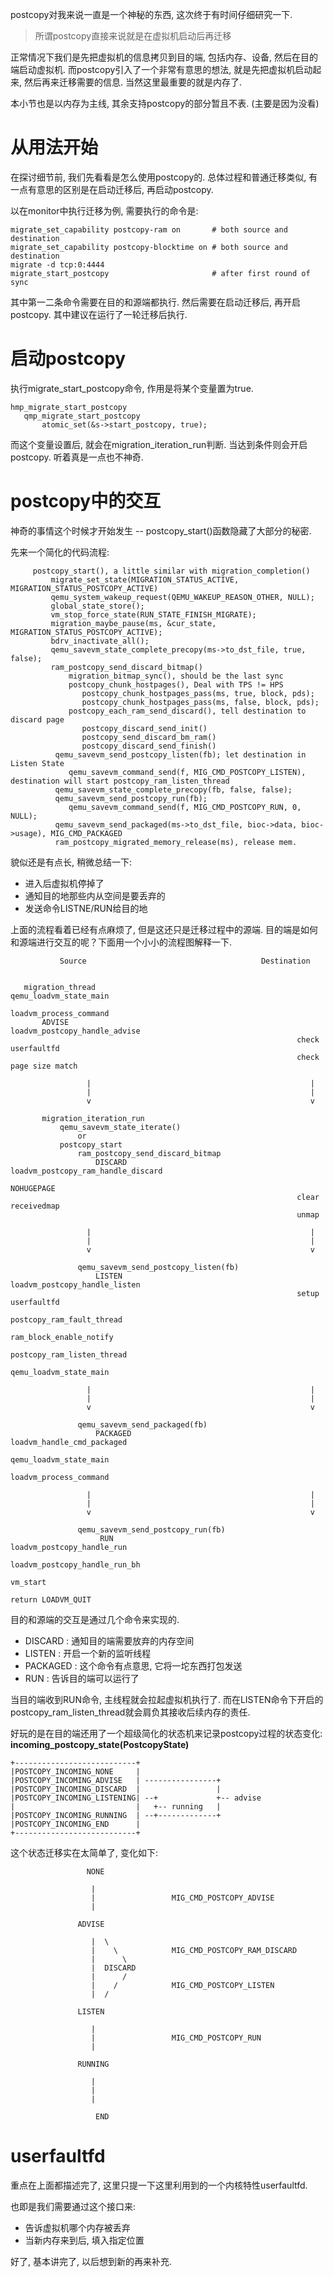 postcopy对我来说一直是一个神秘的东西, 这次终于有时间仔细研究一下. 

> 所谓postcopy直接来说就是在虚拟机启动后再迁移

正常情况下我们是先把虚拟机的信息拷贝到目的端, 包括内存、设备, 然后在目的端启动虚拟机. 而postcopy引入了一个非常有意思的想法, 就是先把虚拟机启动起来, 然后再来迁移需要的信息. 当然这里最重要的就是内存了. 

本小节也是以内存为主线, 其余支持postcopy的部分暂且不表. (主要是因为没看)

# 从用法开始

在探讨细节前, 我们先看看是怎么使用postcopy的. 总体过程和普通迁移类似, 有一点有意思的区别是在启动迁移后, 再启动postcopy. 

以在monitor中执行迁移为例, 需要执行的命令是: 

```
migrate_set_capability postcopy-ram on       # both source and destination
migrate_set_capability postcopy-blocktime on # both source and destination
migrate -d tcp:0:4444
migrate_start_postcopy                       # after first round of sync
```

其中第一二条命令需要在目的和源端都执行. 然后需要在启动迁移后, 再开启postcopy. 其中建议在运行了一轮迁移后执行. 

# 启动postcopy

执行migrate_start_postcopy命令, 作用是将某个变量置为true. 

```
hmp_migrate_start_postcopy
   qmp_migrate_start_postcopy
       atomic_set(&s->start_postcopy, true);
```

而这个变量设置后, 就会在migration_iteration_run判断. 当达到条件则会开启postcopy. 听着真是一点也不神奇. 

# postcopy中的交互

神奇的事情这个时候才开始发生 -- postcopy_start()函数隐藏了大部分的秘密. 

先来一个简化的代码流程: 

```
     postcopy_start(), a little similar with migration_completion()
         migrate_set_state(MIGRATION_STATUS_ACTIVE, MIGRATION_STATUS_POSTCOPY_ACTIVE)
         qemu_system_wakeup_request(QEMU_WAKEUP_REASON_OTHER, NULL);
         global_state_store();
         vm_stop_force_state(RUN_STATE_FINISH_MIGRATE);
         migration_maybe_pause(ms, &cur_state, MIGRATION_STATUS_POSTCOPY_ACTIVE);
         bdrv_inactivate_all();
         qemu_savevm_state_complete_precopy(ms->to_dst_file, true, false);
         ram_postcopy_send_discard_bitmap()
             migration_bitmap_sync(), should be the last sync
             postcopy_chunk_hostpages(), Deal with TPS != HPS
                postcopy_chunk_hostpages_pass(ms, true, block, pds);
                postcopy_chunk_hostpages_pass(ms, false, block, pds);
             postcopy_each_ram_send_discard(), tell destination to discard page
                postcopy_discard_send_init()
                postcopy_send_discard_bm_ram()
                postcopy_discard_send_finish()
          qemu_savevm_send_postcopy_listen(fb); let destination in Listen State
             qemu_savevm_command_send(f, MIG_CMD_POSTCOPY_LISTEN), destination will start postcopy_ram_listen_thread
          qemu_savevm_state_complete_precopy(fb, false, false);
          qemu_savevm_send_postcopy_run(fb);
             qemu_savevm_command_send(f, MIG_CMD_POSTCOPY_RUN, 0, NULL);
          qemu_savevm_send_packaged(ms->to_dst_file, bioc->data, bioc->usage), MIG_CMD_PACKAGED
          ram_postcopy_migrated_memory_release(ms), release mem.
```

貌似还是有点长, 稍微总结一下: 

  * 进入后虚拟机停掉了
  * 通知目的地那些内从空间是要丢弃的
  * 发送命令LISTNE/RUN给目的地

上面的流程看着已经有点麻烦了, 但是这还只是迁移过程中的源端. 目的端是如何和源端进行交互的呢？下面用一个小小的流程图解释一下. 

```
           Source                                       Destination


   migration_thread                                 qemu_loadvm_state_main
                                                        loadvm_process_command
       ADVISE                                               loadvm_postcopy_handle_advise
                                                                check userfaultfd
                                                                check page size match

                 |                                                 |
                 |                                                 |
                 v                                                 v

       migration_iteration_run
           qemu_savevm_state_iterate()
               or
           postcopy_start
               ram_postcopy_send_discard_bitmap
                   DISCARD                                  loadvm_postcopy_ram_handle_discard
                                                                NOHUGEPAGE
                                                                clear receivedmap
                                                                unmap

                 |                                                 |
                 |                                                 |
                 v                                                 v

               qemu_savevm_send_postcopy_listen(fb)
                   LISTEN                                   loadvm_postcopy_handle_listen
                                                                setup userfaultfd
                                                                    postcopy_ram_fault_thread
                                                                    ram_block_enable_notify
                                                                postcopy_ram_listen_thread
                                                                    qemu_loadvm_state_main

                 |                                                 |
                 |                                                 |
                 v                                                 v

               qemu_savevm_send_packaged(fb)
                   PACKAGED                                 loadvm_handle_cmd_packaged
                                                                qemu_loadvm_state_main
                                                                    loadvm_process_command

                 |                                                 |
                 |                                                 |
                 v                                                 v

               qemu_savevm_send_postcopy_run(fb)
                    RUN                                                 loadvm_postcopy_handle_run
                                                                            loadvm_postcopy_handle_run_bh
                                                                                vm_start
                                                                            return LOADVM_QUIT

```

目的和源端的交互是通过几个命令来实现的. 

  * DISCARD   : 通知目的端需要放弃的内存空间
  * LISTEN    : 开启一个新的监听线程
  * PACKAGED  : 这个命令有点意思, 它将一坨东西打包发送
  * RUN       : 告诉目的端可以运行了

当目的端收到RUN命令, 主线程就会拉起虚拟机执行了. 而在LISTEN命令下开启的postcopy_ram_listen_thread就会肩负其接收后续内存的责任. 

好玩的是在目的端还用了一个超级简化的状态机来记录postcopy过程的状态变化: **incoming_postcopy_state(PostcopyState)**

```
+---------------------------+
|POSTCOPY_INCOMING_NONE     |
|POSTCOPY_INCOMING_ADVISE   | ----------------+
|POSTCOPY_INCOMING_DISCARD  |                 |
|POSTCOPY_INCOMING_LISTENING| --+             +-- advise
|                           |   +-- running   |
|POSTCOPY_INCOMING_RUNNING  | --+-------------+
|POSTCOPY_INCOMING_END      |
+---------------------------+
```

这个状态迁移实在太简单了, 变化如下: 

```
                 NONE

                  |
                  |                 MIG_CMD_POSTCOPY_ADVISE
                  |

               ADVISE

                  |  \
                  |    \            MIG_CMD_POSTCOPY_RAM_DISCARD
                  |      \
                  |  DISCARD
                  |      /
                  |    /            MIG_CMD_POSTCOPY_LISTEN
                  |  /

               LISTEN

                  |
                  |                 MIG_CMD_POSTCOPY_RUN
                  |

               RUNNING

                  |
                  |
                  |

	               END
```

# userfaultfd

重点在上面都描述完了, 这里只提一下这里利用到的一个内核特性userfaultfd. 

也即是我们需要通过这个接口来:

  * 告诉虚拟机哪个内存被丢弃
  * 当新内存来到后, 填入指定位置

好了, 基本讲完了, 以后想到新的再来补充. 
